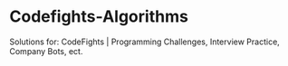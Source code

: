 # Codefights-Algorithms
Solutions for: CodeFights | Programming Challenges, Interview Practice, Company Bots, ect.
